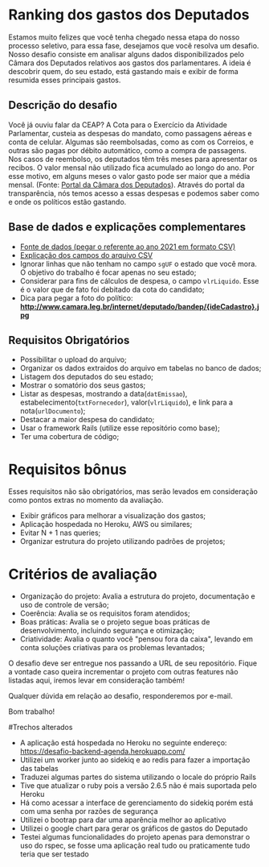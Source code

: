 # Ranking dos gastos dos Deputados

Estamos muito felizes que você tenha chegado nessa etapa do nosso processo seletivo, para essa fase, desejamos que você resolva um desafio. Nosso desafio consiste em analisar alguns dados disponibilizados pelo Câmara dos Deputados relativos aos gastos dos parlamentares. A ideia é descobrir quem, do seu estado, está gastando mais e exibir de forma resumida esses principais gastos.

## Descrição do desafio

Você já ouviu falar da CEAP? A Cota para o Exercício da Atividade Parlamentar, custeia as despesas do mandato, como passagens aéreas e conta de celular. Algumas são reembolsadas, como as com os Correios, e outras são pagas por débito automático, como a compra de passagens. Nos casos de reembolso, os deputados têm três meses para apresentar os recibos. O valor mensal não utilizado fica acumulado ao longo do ano. Por esse motivo, em alguns meses o valor gasto pode ser maior que a média mensal. (Fonte: [Portal da Câmara dos Deputados](https://www2.camara.leg.br/transparencia/acesso-a-informacao/copy_of_perguntas-frequentes/cota-para-o-exercicio-da-atividade-parlamentar)). Através do portal da transparência, nós temos acesso a essas despesas e podemos saber como e onde os políticos estão gastando.

## Base de dados e explicações complementares

- [Fonte de dados (pegar o referente ao ano 2021 em formato CSV)](https://dadosabertos.camara.leg.br/swagger/api.html#staticfile)
- [Explicação dos campos do arquivo CSV](https://www2.camara.leg.br/transparencia/cota-para-exercicio-da-atividade-parlamentar/explicacoes-sobre-o-formato-dos-arquivos-xml)
- Ignorar linhas que não tenham no campo `sgUF` o estado que você mora. O objetivo do trabalho é focar apenas no seu estado;
- Considerar para fins de cálculos de despesa, o campo `vlrLiquido`. Esse é o valor que de fato foi debitado da cota do candidato;
- Dica para pegar a foto do político: **http://www.camara.leg.br/internet/deputado/bandep/{ideCadastro}.jpg**


## Requisitos Obrigatórios
- Possibilitar o upload do arquivo;
- Organizar os dados extraidos do arquivo em tabelas no banco de dados;
- Listagem dos deputados do seu estado;
- Mostrar o somatório dos seus gastos;
- Listar as despesas, mostrando a data(`datEmissao`), estabelecimento(`txtFornecedor`), valor(`vlrLiquido`), e link para a nota(`urlDocumento`);
- Destacar a maior despesa do candidato;
- Usar o framework Rails (utilize esse repositório como base);
- Ter uma cobertura de código;

# Requisitos bônus
Esses requisitos não são obrigatórios, mas serão levados em consideração como pontos extras no momento da avaliação.

- Exibir gráficos para melhorar a visualização dos gastos;
- Aplicação hospedada no Heroku, AWS ou similares;
- Evitar N + 1 nas queries;
- Organizar estrutura do projeto utilizando padrões de projetos;

# Critérios de avaliação

- Organização do projeto: Avalia a estrutura do projeto, documentação e uso de controle de versão;
- Coerência: Avalia se os requisitos foram atendidos;
- Boas práticas: Avalia se o projeto segue boas práticas de desenvolvimento, incluindo segurança e otimização;
- Criatividade: Avalia o quanto você "pensou fora da caixa", levando em conta soluções criativas para os problemas levantados;

O desafio deve ser entregue nos passando a URL de seu repositório. Fique a vontade caso queira incrementar o projeto com outras features não listadas aqui, iremos levar em consideração também!

Qualquer dúvida em relação ao desafio, responderemos por e-mail.

Bom trabalho!

#Trechos alterados
- A aplicação está hospedada no Heroku no seguinte endereço: https://desafio-backend-agenda.herokuapp.com/ 
- Utilizei um worker junto ao sidekiq e ao redis para fazer a importação das tabelas
- Traduzei algumas partes do sistema utilizando o locale do próprio Rails
- Tive que atualizar o ruby pois a versão 2.6.5 não é mais suportada pelo Heroku
- Há como acessar a interface de gerenciamento do sidekiq porém está com uma senha por razões de segurança
- Utilizei o bootrap para dar uma aparência melhor ao aplicativo
- Utilizei o google chart para gerar os gráficos de gastos do Deputado
- Testei algumas funcionalidades do projeto apenas para demonstrar o uso do rspec, se fosse uma aplicação real tudo ou praticamente tudo teria que ser testado

